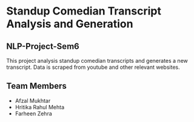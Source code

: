 # Standup Comedian Transcript Analysis and Generation
## NLP-Project-Sem6
This project analysis standup comedian transcripts and generates a new transcript.
Data is scraped from youtube and other relevant websites.

## Team Members
* Afzal Mukhtar
* Hritika Rahul Mehta
* Farheen Zehra

